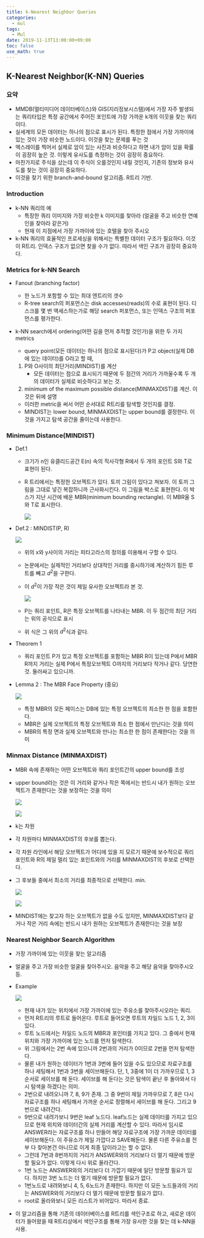 ```yaml
---
title: k-Nearest Neighbor Queries
categories:
  - mul
tags:
  - Mul
date: 2019-11-13T13:00:00+09:00
toc: false
use_math: true
---
```


## K-Nearest Neighbor(K-NN) Queries

### 요약

* MMDB(멀티미디어 데이터베이스)와 GIS(지리정보시스템)에서 가장 자주 발생되는 쿼리타입은 특정 공간에서 주어진 포인트에 가장 가까운 k개의 이웃을 찾는 쿼리이다.
* 실세계의 모든 데이터는 하나의 점으로 표시가 된다. 특정한 점에서 가장 가까이에 있는 것이 가장 비슷한 노드이다. 이것을 찾는 문제를 푸는 것
* 엑스레이를 찍어서 실제로 암이 있는 사진과 비슷하다고 하면 내가 암이 있을 확률이 굉장히 높은 것. 이렇게 유사도를 측정하는 것이 굉장히 중요하다. 
* 마찬가지로 주식을 샀는데 이 주식이 오를것인지 내릴 것인지, 기존의 정보와 유사도를 찾는 것이 굉장히 중요하다.
* 이것을 찾기 위한 branch-and-bound 알고리즘. R트리 기반.

### Introduction

* k-NN 쿼리의 예
  * 특장한 쿼리 이미지와 가장 비슷한 k 이미지를 찾아라 (얼굴을 주고 비슷한 연예인을 찾아라 같은거)
  * 현재 이 지점에서 가장 가까이에 있는 호텔을 찾아 주시오
* k-NN 쿼리의 효율적인 프로세싱을 위해서는 특별한 데이터 구조가 필요하다. 이것이 R트리. 인덱스 구조가 없으면 찾을 수가 없다. 따라서 색인 구조가 굉장히 중요하다.

### Metrics for k-NN Search

* Fanout (branching factor)

  * 한 노드가 포함할 수 있는 최대 엔트리의 갯수
  * R-tree search의 퍼포먼스는 disk accesses(reads)의 수로 표현이 된다.  디스크를 몇 번 액세스하는가로 해당 search 퍼포먼스, 또는 인덱스 구조의 퍼포먼스를 평가한다.

* k-NN search에서 ordering(어떤 길을 먼저 추적할 것인가)을 위한 두 가지 metrics

  * query point(모든 데이터는 하나의 점으로 표시된다)가 P고 object(실제 DB에 있는 데이터)를 O라고 할 때, 

  1. P와 O사이의 최단거리(MINDIST)를 계산
     * 모든 데이터는 점으로 표시되기 때문에 두 점간의 거리가 가까울수록 두 개의 데이터가 실제로 비슷하다고 보는 것.
  2. minimum of the maximum possible distance(MINMAXDIST)를 계산. 이것은 뒤에 설명

  * 이러한 metric을 써서 어떤 순서대로 R트리를 탐색할 것인지를 결정.
  * MINDIST는 lower bound, MINMAXDIST는 upper bound를 결정한다. 이것을 가지고 탐색 공간을 줄이는데 사용한다.

### Minimum Distance(MINDIST)

* Def.1

  * 크기가 n인 유클리드공간 E(n) 속의 직사각형 R에서 두 개의 포인트 S와  T로 표현이 된다.

  * R 트리에서는 특정한 오브젝트가 있다. 토끼 그림이 있다고 쳐보자. 이 토끼 그림을 그대로 넣긴 복잡하니까 근사화시킨다. 이 그림을 박스로 표현한다. 이 박스가 지난 시간에 배운 MBR(minimum bounding rectangle). 이 MBR울 S와 T로 표시한다.

    ![](https://i.imgur.com/QkPAdeD.png)

* Def.2 : MINDIST(P, R)

  ![](https://i.imgur.com/f89rMHE.png)

  * 위의 x와 y사이의 거리는 피타고라스의 정의를 이용해서 구할 수 있다.

  * 논문에서는 실제적인 거리보다 상대적인 거리를 중시하기에 계산하기 힘든 루트를 빼고  $d^2$을 구한다.

  * 이 $d^2$이 가장 작은 것이 제일 유사한 오브젝트라 본 것.

    ![](https://i.imgur.com/yILr0Mj.png)

  * P는 쿼리 포인트, R은 특정 오브젝트를 나타내는 MBR. 이 두 점간의 최단 거리는 위의 공식으로 표시
  
  * 위 식은 그 위의 $d^2$식과 같다.
  
* Theorem 1

  * 쿼리 포인트 P가 있고 특정 오브젝트를 포함하는 MBR R이 있는데 P에서 MBR R까지 거리는 실제 P에서 특정오브젝트 O까지의 거리보다 작거나 같다. 당연한 것. 둘러싸고 있으니까.

* Lemma 2 : The MBR Face Property (중요)

  ![](https://i.imgur.com/UCTr4TD.png)

  * 특정 MBR의 모든 페이스는 DB에 있는 특정 오브젝트의 최소한 한 점을 포함한다.
  * MBR은 실제 오브젝트의 특정 오브젝트와 최소 한 점에서 만난다는 것을 의미
  * MBR의 특정 면과 실제 오브젝트와 만나는 최소한 한 점이 존재한다는 것을 의미

### Minmax Distance (MINMAXDIST)

* MBR 속에 존재하는 어떤 오브젝트와 쿼리 포인트간의 upper bound를 조성

* upper bound라는 것은 이 거리와 같거나 작은 쪽에서는 반드시 내가 원하는 오브젝트가 존재한다는 것을 보장하는 것을 의미

  ![](https://i.imgur.com/kiVmn8l.png)

  ![](https://i.imgur.com/v4J1QgP.png)

* k는 차원

* 각 차원마다 MINMAXDIST의 후보를 뽑는다.

* 각 차원 라인에서 해당 오브젝트가 어디에 있을 지 모르기 때문에 보수적으로 쿼리포인트와 R의 제일 멀리 있는 포인트와의 거리를 MINMAXDIST의 후보로 선택한다. 

* 그 후보들 중에서 최소의 거리를 최종적으로 선택한다. min.

  ![](https://i.imgur.com/25nvfm6.png)

  ![](https://i.imgur.com/BSbChHD.png)

* MINDIST에는 찾고자 하는 오브젝트가 없을 수도 있지만, MINMAXDIST보다 같거나 작은 거리 속에는 반드시 내가 원하는 오브젝트가 존재한다는 것을 보장

### Nearest Neighbor Search Algorithm

* 가장 가까이에 있는 이웃을 찾는 알고리즘

* 얼굴을 주고 가장 비슷한 얼굴을 찾아주시오. 음악을 주고 해당 음악을 찾아주시오 등.

* Example
  
  ![](https://i.imgur.com/4Wu8Rdm.png)
  
  * 현재 내가 있는 위치에서 가장 가까이에 있는 주유소를 찾아주시오라는 쿼리.
  * 먼저 R트리의 루트로 들어온다. 루트로 들어오면 루트의 차일드 노드 1, 2, 3이 있다.
  * 루트 노드에서는 차일드 노드의 MBR과 포인터를 가지고 있다. 그 중에서 현재 위치와 가장 가까이에 있는 노드를 먼저 탐색한다.
  * 위 그림에서는 2번 속에 있으니까 2번과의 거리가 0이므로 2번을 먼저 탐색한다.
  * 물론 내가 원하는 데이터가 1번과 3번에 들어 있을 수도 있으므로 자료구조를 하나 세팅해서 1번과 3번을 세이브해둔다. 단, 1, 3중에 1이 더 가까우므로 1, 3 순서로 세이브를 해 둔다. 세이브를 해 둔다는 것은 탐색이 끝난 후 돌아와서 다시 탐색을 하겠다는 의미.
  * 2번으로 내려오니까 7, 8, 9가 존재. 그 중 9번이 제일 가까우므로 7, 8은 다시 자료구조를 하나 세팅해서 가까운 순서로 정렬해서 세이브를 해 둔다. 그리고 9번으로 내려간다.
  * 9번으로 내려가보니 9번은 leaf 노드다. leaf노드는 실제 데이터를 가지고 있으므로  현재 위치와 데이터간의 실제 거리를 계산할 수 있다. 따라서 임시로 ANSWER라는 자료구조를 하나 만들어 해당 자료구조에 가장 가까운 데이터를 세이브해둔다. 이 주유소가 제일 가깝다고 SAVE해둔다. 물론 다른 주유소를 전부 다 찾아본건 아니므로 이게 최종 답이라고는 할 수 없다.
  * 그런데 7번과 8번까지의 거리가 ANSWER와의 거리보다 더 멀기 때문에 방문할 필요가 없다. 이렇게 다시 위로 올라간다.
  * 1번 노드는 ANSWER와의 거리보다 더 가깝기 때문에 일단 방문할 필요가 있다. 하지만 3번 노드는 더 멀기 때문에 방문할 필요가 없다.
  * 1번노드로 내려와보니 4, 5, 6노드가 존재한다. 하지만 이 모든 노드들과의 거리는 ANSWER와의 거리보다 더 멀기 때문에 방문할 필요가 없다.
  * root로 올라와보니 모든 리스트가 비어있다. 따라서 종료.
  
* 이 알고리즘을 통해 기존의 데이터베이스를 R트리를 색인구조로 하고, 새로운 데이터가 들어왔을 때 R트리상에서 색인구조를 통해 가장 유사한 것을 찾는 데 k-NN을 사용.